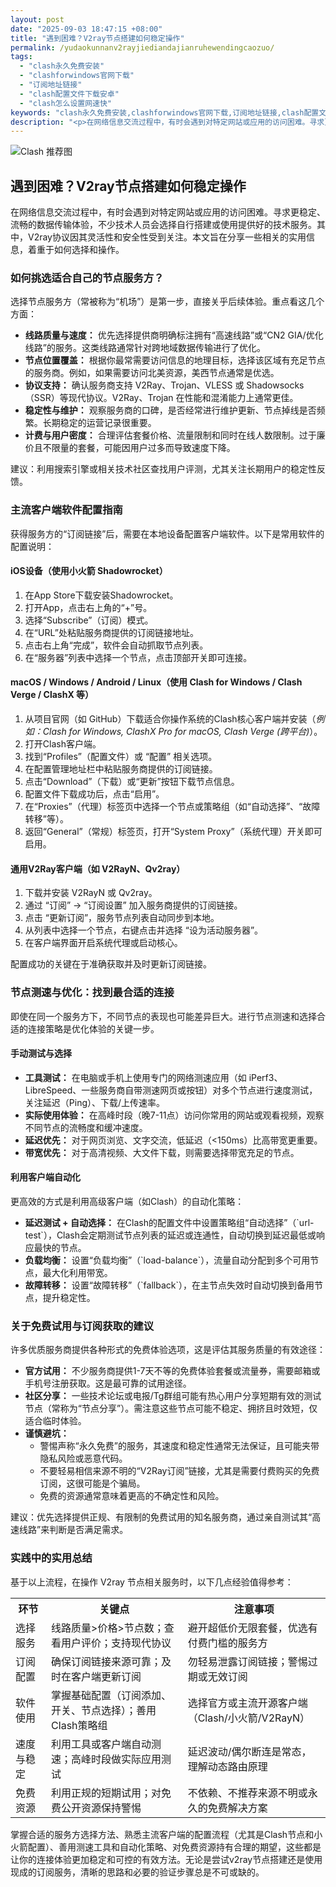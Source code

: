 ```yaml
---
layout: post
date: "2025-09-03 18:47:15 +08:00"
title: "遇到困难？V2ray节点搭建如何稳定操作"
permalink: /yudaokunnanv2rayjiediandajianruhewendingcaozuo/
tags:
  - "clash永久免费安装"
  - "clashforwindows官网下载"
  - "订阅地址链接"
  - "clash配置文件下载安卓"
  - "clash怎么设置网速快"
keywords: "clash永久免费安装,clashforwindows官网下载,订阅地址链接,clash配置文件下载安卓,clash怎么设置网速快"
description: "<p>在网络信息交流过程中，有时会遇到对特定网站或应用的访问困难。寻求更稳定、流畅的数据传输体验，不少技术人员会选择自行搭建或使用提供好的技术服务。其中，V2ray协议因其灵活性和安全性受到关注。本文旨在分享一些相关的实用信息，着重于如何选择和操作。</p>"
---
```


![Clash 推荐图](https://clashjd.github.io/assets/img/机场节点购买.png)

## 遇到困难？V2ray节点搭建如何稳定操作

<p>在网络信息交流过程中，有时会遇到对特定网站或应用的访问困难。寻求更稳定、流畅的数据传输体验，不少技术人员会选择自行搭建或使用提供好的技术服务。其中，V2ray协议因其灵活性和安全性受到关注。本文旨在分享一些相关的实用信息，着重于如何选择和操作。</p>
<h3>如何挑选适合自己的节点服务方？</h3>
<p>选择节点服务方（常被称为“机场”）是第一步，直接关乎后续体验。重点看这几个方面：</p>
<ul>
<li><strong>线路质量与速度：</strong> 优先选择提供商明确标注拥有“高速线路”或“CN2 GIA/优化线路”的服务。这类线路通常针对跨地域数据传输进行了优化。</li>
<li><strong>节点位置覆盖：</strong> 根据你最常需要访问信息的地理目标，选择该区域有充足节点的服务商。例如，如果需要访问北美资源，美西节点通常是优选。</li>
<li><strong>协议支持：</strong> 确认服务商支持 V2Ray、Trojan、VLESS 或 Shadowsocks（SSR）等现代协议。V2Ray、Trojan 在性能和混淆能力上通常更佳。</li>
<li><strong>稳定性与维护：</strong> 观察服务商的口碑，是否经常进行维护更新、节点掉线是否频繁。长期稳定的运营记录很重要。</li>
<li><strong>计费与用户密度：</strong> 合理评估套餐价格、流量限制和同时在线人数限制。过于廉价且不限量的套餐，可能因用户过多而导致速度下降。</li>
</ul>
<p>建议：利用搜索引擎或相关技术社区查找用户评测，尤其关注长期用户的稳定性反馈。</p>
<h3>主流客户端软件配置指南</h3>
<p>获得服务方的“订阅链接”后，需要在本地设备配置客户端软件。以下是常用软件的配置说明：</p>
<h4>iOS设备（使用小火箭 Shadowrocket）</h4>
<ol>
<li>在App Store下载安装Shadowrocket。</li>
<li>打开App，点击右上角的“+”号。</li>
<li>选择“Subscribe”（订阅）模式。</li>
<li>在“URL”处粘贴服务商提供的订阅链接地址。</li>
<li>点击右上角“完成”，软件会自动抓取节点列表。</li>
<li>在“服务器”列表中选择一个节点，点击顶部开关即可连接。</li>
</ol>
<h4>macOS / Windows / Android / Linux（使用 Clash for Windows / Clash Verge / ClashX 等）</h4>
<ol>
<li>从项目官网（如 GitHub）下载适合你操作系统的Clash核心客户端并安装（<em>例如：Clash for Windows, ClashX Pro for macOS, Clash Verge (跨平台)</em>）。</li>
<li>打开Clash客户端。</li>
<li>找到“Profiles”（配置文件）或 “配置” 相关选项。</li>
<li>在配置管理地址栏中粘贴服务商提供的订阅链接。</li>
<li>点击“Download”（下载）或“更新”按钮下载节点信息。</li>
<li>配置文件下载成功后，点击“启用”。</li>
<li>在“Proxies”（代理）标签页中选择一个节点或策略组（如“自动选择”、“故障转移”等）。</li>
<li>返回“General”（常规）标签页，打开“System Proxy”（系统代理）开关即可启用。</li>
</ol>
<h4>通用V2Ray客户端（如 V2RayN、Qv2ray）</h4>
<ol>
<li>下载并安装 V2RayN 或 Qv2ray。</li>
<li>通过 “订阅” -> “订阅设置” 加入服务商提供的订阅链接。</li>
<li>点击 “更新订阅”，服务节点列表自动同步到本地。</li>
<li>从列表中选择一个节点，右键点击并选择 “设为活动服务器”。</li>
<li>在客户端界面开启系统代理或启动核心。</li>
</ol>
<p>配置成功的关键在于准确获取并及时更新订阅链接。</p>
<h3>节点测速与优化：找到最合适的连接</h3>
<p>即使在同一个服务方下，不同节点的表现也可能差异巨大。进行节点测速和选择合适的连接策略是优化体验的关键一步。</p>
<h4>手动测试与选择</h4>
<ul>
<li><strong>工具测试：</strong> 在电脑或手机上使用专门的网络测速应用（如 iPerf3、LibreSpeed、一些服务商自带测速网页或按钮）对多个节点进行速度测试，关注延迟（Ping）、下载/上传速率。</li>
<li><strong>实际使用体验：</strong> 在高峰时段（晚7-11点）访问你常用的网站或观看视频，观察不同节点的流畅度和缓冲速度。</li>
<li><strong>延迟优先：</strong> 对于网页浏览、文字交流，低延迟（<150ms）比高带宽更重要。</li>
<li><strong>带宽优先：</strong> 对于高清视频、大文件下载，则需要选择带宽充足的节点。</li>
</ul>
<h4>利用客户端自动化</h4>
<p>更高效的方式是利用高级客户端（如Clash）的自动化策略：</p>
<ul>
<li><strong>延迟测试 + 自动选择：</strong> 在Clash的配置文件中设置策略组“自动选择”（`url-test`），Clash会定期测试节点列表的延迟或连通性，自动切换到延迟最低或响应最快的节点。</li>
<li><strong>负载均衡：</strong> 设置“负载均衡”（`load-balance`），流量自动分配到多个可用节点，最大化利用带宽。</li>
<li><strong>故障转移：</strong> 设置“故障转移”（`fallback`），在主节点失效时自动切换到备用节点，提升稳定性。</li>
</ul>
<h3>关于免费试用与订阅获取的建议</h3>
<p>许多优质服务商提供各种形式的免费体验选项，这是评估其服务质量的有效途径：</p>
<ul>
<li><strong>官方试用：</strong> 不少服务商提供1-7天不等的免费体验套餐或流量券，需要邮箱或手机号注册获取。这是最可靠的试用途径。</li>
<li><strong>社区分享：</strong> 一些技术论坛或电报/Tg群组可能有热心用户分享短期有效的测试节点（常称为“节点分享”）。需注意这些节点可能不稳定、拥挤且时效短，仅适合临时体验。</li>
<li><strong>谨慎避坑：</strong>
<ul>
<li>警惕声称“永久免费”的服务，其速度和稳定性通常无法保证，且可能夹带隐私风险或恶意代码。</li>
<li>不要轻易相信来源不明的“V2Ray订阅”链接，尤其是需要付费购买的免费订阅，这很可能是个骗局。</li>
<li>免费的资源通常意味着更高的不确定性和风险。</li>
</ul>
</li>
</ul>
<p>建议：优先选择提供正规、有限制的免费试用的知名服务商，通过亲自测试其“高速线路”来判断是否满足需求。</p>
<h3>实践中的实用总结</h3>
<p>基于以上流程，在操作 V2ray 节点相关服务时，以下几点经验值得参考：</p>
<table>
<tr><th>环节</th><th>关键点</th><th>注意事项</th></tr>
<tr><td>选择服务</td><td>线路质量>价格>节点数；查看用户评价；支持现代协议</td><td>避开超低价无限套餐，优选有付费门槛的服务方</td></tr>
<tr><td>订阅配置</td><td>确保订阅链接来源可靠；及时在客户端更新订阅</td><td>勿轻易泄露订阅链接；警惕过期或无效订阅</td></tr>
<tr><td>软件使用</td><td>掌握基础配置（订阅添加、开关、节点选择）；善用Clash策略组</td><td>选择官方或主流开源客户端（Clash/小火箭/V2RayN）</td></tr>
<tr><td>速度与稳定</td><td>利用工具或客户端自动测速；高峰时段做实际应用测试</td><td>延迟波动/偶尔断连是常态，理解动态路由原理</td></tr>
<tr><td>免费资源</td><td>利用正规的短期试用；对免费公开资源保持警惕</td><td>不依赖、不推荐来源不明或永久的免费解决方案</td></tr>
</table>
<p>掌握合适的服务方选择方法、熟悉主流客户端的配置流程（尤其是Clash节点和小火箭配置）、善用测速工具和自动化策略、对免费资源持有合理的期望，这些都是让你的连接体验更加稳定和可控的有效方法。无论是尝试v2ray节点搭建还是使用现成的订阅服务，清晰的思路和必要的验证步骤总是不可或缺的。</p>